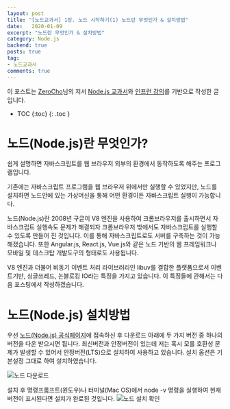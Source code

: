 ```yaml
---
layout: post
title: "[노드교과서] 1장. 노드 시작하기(1) 노드란 무엇인가 & 설치방법"
date:   2020-01-09
excerpt: "노드란 무엇인가 & 설치방법"
category: Node.js
backend: true
posts: true
tag:
- 노드교과서
comments: true
---
```

<div class="center">
    이 포스트는 <a href="https://www.zerocho.com" target="_blank">ZeroCho</a>님의 저서 <a href="https://www.zerocho.com/books" target="_blank">Node.js 교과서</a>와 <a href="https://www.inflearn.com/course/node-js-교과서" target="_blank">인프런 강의</a>를 기반으로 작성한 글입니다.
</div>

* TOC
{:toc}
{: .toc }

# 노드(Node.js)란 무엇인가?
쉽게 설명하면 자바스크립트를 웹 브라우저 외부의 환경에서 동작하도록 해주는 프로그램입니다.

기존에는 자바스크립트 프로그램을 웹 브라우저 위에서만 실행할 수 있었지만, 노드를 설치하면 노드안에 있는 가상머신을 통해 어떤 환경이든 자바스크립트 실행이 가능합니다.

노드(Node.js)란 2008년 구글이 V8 엔진을 사용하여 크롬브라우저를 출시하면서 자바스크립트 실행속도 문제가 해결되자 크롬브라우저 밖에서도 자바스크립트를 실행할 수 있도록 만들어 진 것입니다. 이를 통해 자바스크립트로도 서버를 구축하는 것이 가능해졌습니다. 또한 Angular.js, React.js, Vue.js와 같은 노드 기반의 웹 프레임워크나 모바일 및 데스크탑 개발도구의 형태로도 사용됩니다.  

V8 엔진과 더불어 비동기 이벤트 처리 라이브러리인 libuv를 결합한 플랫폼으로서 이벤트기반, 싱글쓰레드, 논블로킹 IO라는 특징을 가지고 있습니다. 이 특징들에 관해서는 다음 포스팅에서 작성하겠습니다.  

# 노드(Node.js) 설치방법
우선 [노드(Node.js) 공식페이지](https://nodejs.org/ko/)에 접속하신 후 다운로드 아래에 두 가지 버전 중 하나의 버전을 다운 받으시면 됩니다.
최신버전과 안정버전이 있는데 저는 혹시 모를 호환성 문제가 발생할 수 있어서 안정버전(LTS)으로 설치하여 사용하고 있습니다. 설치 옵션은 기본설정 그대로 하여 설치하였습니다.

![노드 다운로드](https://user-images.githubusercontent.com/51772104/72198662-419ed380-3474-11ea-95ec-830359556446.png)


설치 후 명령프롬프트(윈도우)나 터미널(Mac OS)에서 node -v 명령을 실행하여 현재 버전이 표시된다면 설치가 완료된 것입니다.
![노드 설치 확인](https://user-images.githubusercontent.com/51772104/72198712-b540e080-3474-11ea-94bc-657cf058a2f0.png)
